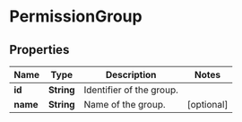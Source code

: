 # PermissionGroup

## Properties
Name | Type | Description | Notes
------------ | ------------- | ------------- | -------------
**id** | **String** | Identifier of the group. | 
**name** | **String** | Name of the group. |  [optional]
